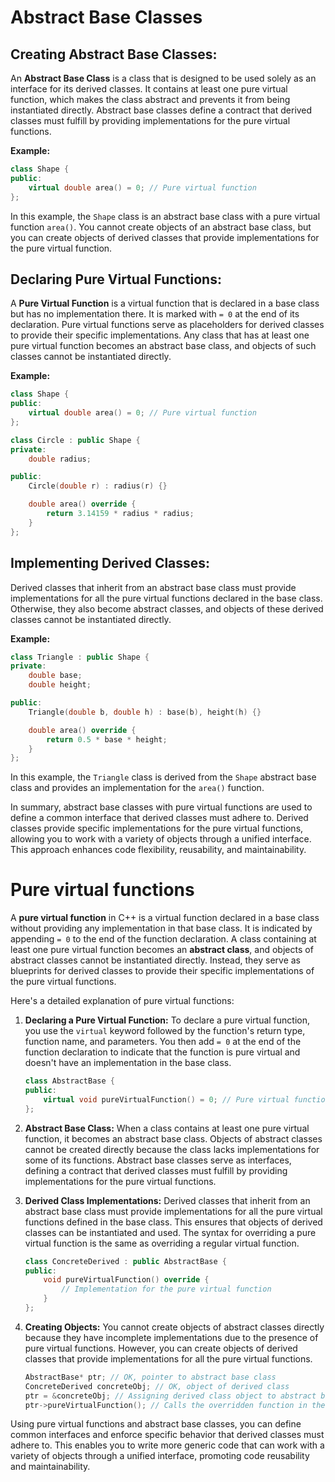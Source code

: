 # Abstract Base Classes

## Creating Abstract Base Classes:

An **Abstract Base Class** is a class that is designed to be used solely as an interface for its derived classes. It contains at least one pure virtual function, which makes the class abstract and prevents it from being instantiated directly. Abstract base classes define a contract that derived classes must fulfill by providing implementations for the pure virtual functions.

**Example:**

```cpp
class Shape {
public:
    virtual double area() = 0; // Pure virtual function
};
```

In this example, the `Shape` class is an abstract base class with a pure virtual function `area()`. You cannot create objects of an abstract base class, but you can create objects of derived classes that provide implementations for the pure virtual function.

## Declaring Pure Virtual Functions:

A **Pure Virtual Function** is a virtual function that is declared in a base class but has no implementation there. It is marked with `= 0` at the end of its declaration. Pure virtual functions serve as placeholders for derived classes to provide their specific implementations. Any class that has at least one pure virtual function becomes an abstract base class, and objects of such classes cannot be instantiated directly.

**Example:**

```cpp
class Shape {
public:
    virtual double area() = 0; // Pure virtual function
};

class Circle : public Shape {
private:
    double radius;

public:
    Circle(double r) : radius(r) {}

    double area() override {
        return 3.14159 * radius * radius;
    }
};
```

## Implementing Derived Classes:

Derived classes that inherit from an abstract base class must provide implementations for all the pure virtual functions declared in the base class. Otherwise, they also become abstract classes, and objects of these derived classes cannot be instantiated directly.

**Example:**

```cpp
class Triangle : public Shape {
private:
    double base;
    double height;

public:
    Triangle(double b, double h) : base(b), height(h) {}

    double area() override {
        return 0.5 * base * height;
    }
};
```

In this example, the `Triangle` class is derived from the `Shape` abstract base class and provides an implementation for the `area()` function.

In summary, abstract base classes with pure virtual functions are used to define a common interface that derived classes must adhere to. Derived classes provide specific implementations for the pure virtual functions, allowing you to work with a variety of objects through a unified interface. This approach enhances code flexibility, reusability, and maintainability.


# Pure virtual functions

A **pure virtual function** in C++ is a virtual function declared in a base class without providing any implementation in that base class. It is indicated by appending `= 0` to the end of the function declaration. A class containing at least one pure virtual function becomes an **abstract class**, and objects of abstract classes cannot be instantiated directly. Instead, they serve as blueprints for derived classes to provide their specific implementations of the pure virtual functions.

Here's a detailed explanation of pure virtual functions:

1. **Declaring a Pure Virtual Function:**
   To declare a pure virtual function, you use the `virtual` keyword followed by the function's return type, function name, and parameters. You then add `= 0` at the end of the function declaration to indicate that the function is pure virtual and doesn't have an implementation in the base class.

   ```cpp
   class AbstractBase {
   public:
       virtual void pureVirtualFunction() = 0; // Pure virtual function
   };
   ```

2. **Abstract Base Class:**
   When a class contains at least one pure virtual function, it becomes an abstract base class. Objects of abstract classes cannot be created directly because the class lacks implementations for some of its functions. Abstract base classes serve as interfaces, defining a contract that derived classes must fulfill by providing implementations for the pure virtual functions.

3. **Derived Class Implementations:**
   Derived classes that inherit from an abstract base class must provide implementations for all the pure virtual functions defined in the base class. This ensures that objects of derived classes can be instantiated and used. The syntax for overriding a pure virtual function is the same as overriding a regular virtual function.

   ```cpp
   class ConcreteDerived : public AbstractBase {
   public:
       void pureVirtualFunction() override {
           // Implementation for the pure virtual function
       }
   };
   ```

4. **Creating Objects:**
   You cannot create objects of abstract classes directly because they have incomplete implementations due to the presence of pure virtual functions. However, you can create objects of derived classes that provide implementations for all the pure virtual functions.

   ```cpp
   AbstractBase* ptr; // OK, pointer to abstract base class
   ConcreteDerived concreteObj; // OK, object of derived class
   ptr = &concreteObj; // Assigning derived class object to abstract base class pointer
   ptr->pureVirtualFunction(); // Calls the overridden function in the derived class
   ```

Using pure virtual functions and abstract base classes, you can define common interfaces and enforce specific behavior that derived classes must adhere to. This enables you to write more generic code that can work with a variety of objects through a unified interface, promoting code reusability and maintainability.